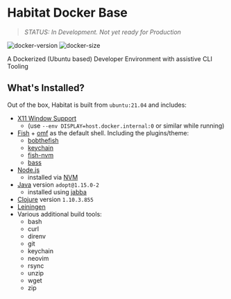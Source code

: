 # Habitat Docker Base

> *STATUS: In Development. Not yet ready for Production*

![docker-version](https://img.shields.io/docker/v/ardourtech/habitat?sort=date)
![docker-size](https://img.shields.io/docker/image-size/ardourtech/habitat?sort=date)

A Dockerized (Ubuntu based) Developer Environment with assistive CLI Tooling

## What's Installed?

Out of the box, Habitat is built from `ubuntu:21.04` and includes:

* [X11 Window Support](https://en.wikipedia.org/wiki/X_Window_System)
  * (use `--env DISPLAY=host.docker.internal:0` or similar while running)
* [Fish](https://fishshell.com/) + [omf](https://github.com/Pyppe/oh-my-fish) as
  the default shell. Including the plugins/theme:
  * [bobthefish](https://github.com/oh-my-fish/theme-bobthefish)
  * [keychain](https://github.com/fishgretel/pkg-keychain)
  * [fish-nvm](https://github.com/fabioantunes/fish-nvm)
  * [bass](https://github.com/edc/bass)
* [Node.js](https://nodejs.org)
  * installed via [NVM](https://github.com/nvm-sh/nvm)
* [Java](https://www.java.com) version `adopt@1.15.0-2`
  * installed using [jabba](https://github.com/shyiko/jabba)
* [Clojure](https://clojure.org/) version `1.10.3.855`
* [Leiningen](https://Leiningen.org/)
* Various additional build tools:
  * bash
  * curl
  * direnv
  * git
  * keychain
  * neovim
  * rsync
  * unzip
  * wget
  * zip
